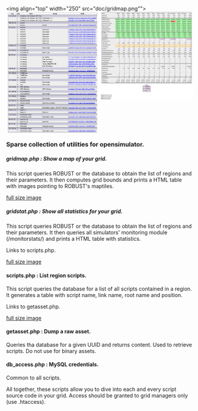 <img align="top" width="250" src="doc/gridmap.png"">
<img align="top" width="250" src="doc/scripts.png">
<img align="top" width="250" src="doc/gridstats.png">

### Sparse collection of utilities for opensimulator.


##### gridmap.php : Show a map of your grid.

This script queries ROBUST or the database to obtain the list of regions and their parameters. It then computes grid bounds and prints a HTML table with images pointing to ROBUST's maptiles.
 
[full size image](doc/gridmap.png)

##### gridstat.php : Show all statistics for your grid. 

This script queries ROBUST or the database to obtain the list of regions and their parameters. It then queries all simulators' monitoring module (/monitorstats/<region-uuid>) and prints a HTML table with statistics.

Links to scripts.php.

[full size image](doc/gridstats.png)

#### scripts.php : List region scripts.

This script queries the database for a list of all scripts contained in a region. It generates a table with script name, link name, root name and position.

Links to getasset.php.

[full size image](doc/scripts.png)

#### getasset.php : Dump a raw asset. 

Queries tha database for a given UUID and returns content. Used to retrieve scripts. Do not use for binary assets.

#### db_access.php : MySQL credentials.

Common to all scripts.

All together, these scripts allow you to dive into each and every script source code in your grid. Access should be granted to grid managers only (use .htaccess).